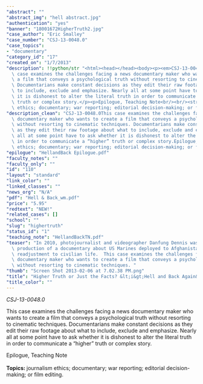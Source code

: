 ```yaml
---
"abstract": ""
"abstract_img": "hell abstract.jpg"
"authentication": "yes"
"banner": "18001672HigherTruth2.jpg"
"case_author": "Eric Smalley"
"case_number": "CSJ-13-0048.0"
"case_topics":
- "documentary"
"category_id": "17"
"created_on": "1/7/2013"
"description": !!python/str "<html><head></head><body><p><em>CSJ-13-0048.0</em></p><p></p><p>This\
  \ case examines the challenges facing a news documentary maker who wants to create\
  \ a film that conveys a psychological truth without resorting to cinematic techniques.\
  \ Documentarians make constant decisions as they edit their raw footage about what\
  \ to include, exclude and emphasize. Nearly all at some point have to ask whether\
  \ it is dishonest to alter the literal truth in order to communicate a “higher”\
  \ truth or complex story.</p><p>Epilogue, Teaching Note<br/><br/><strong>Topics: </strong>journalism\
  \ ethics; documentary; war reporting; editorial decision-making; or film editing.</p></body></html>"
"description_clean": "CSJ-13-0048.0This case examines the challenges facing a news\
  \ documentary maker who wants to create a film that conveys a psychological truth\
  \ without resorting to cinematic techniques. Documentarians make constant decisions\
  \ as they edit their raw footage about what to include, exclude and emphasize. Nearly\
  \ all at some point have to ask whether it is dishonest to alter the literal truth\
  \ in order to communicate a “higher” truth or complex story.Epilogue, Teaching NoteTopics: journalism\
  \ ethics; documentary; war reporting; editorial decision-making; or film editing."
"epilogue": "HellandBack Epilogue.pdf"
"faculty_notes": ""
"faculty_only": ""
"id": "110"
"layout": "standard"
"link_color": ""
"linked_classes": ""
"news_org": "N/A"
"pdf": "Hell & Back_wm.pdf"
"price": "5.95"
"redtext": "NEW!"
"related_cases": []
"school": ""
"slug": "highertruth"
"status_id": "1"
"teaching_note": "HellandBackTN.pdf"
"teaser": "In 2010, photojournalist and videographer Danfung Dennis was wrapping up\
  \ production of a documentary about US Marines deployed to Afghanistan, and their\
  \ readjustment to civilian life.  This case examines the challenges facing a news\
  \ documentary maker who wants to create a film that conveys a psychological truth\
  \ without resorting to cinematic techniques. "
"thumb": "Screen Shot 2013-02-06 at 7.02.38 PM.png"
"title": "Higher Truth or Just the Facts? &lt;i&gt;Hell and Back Again&lt;/i&gt;"
"title_color": ""
---
```

<html><head></head><body><p><em>CSJ-13-0048.0</em></p><p></p><p>This case examines the challenges facing a news documentary maker who wants to create a film that conveys a psychological truth without resorting to cinematic techniques. Documentarians make constant decisions as they edit their raw footage about what to include, exclude and emphasize. Nearly all at some point have to ask whether it is dishonest to alter the literal truth in order to communicate a “higher” truth or complex story.</p><p>Epilogue, Teaching Note<br/><br/><strong>Topics: </strong>journalism ethics; documentary; war reporting; editorial decision-making; or film editing.</p></body></html>
